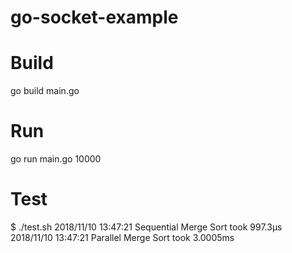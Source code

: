 # go-socket-example

# Build

go build main.go

# Run

go run main.go 10000

# Test

\$ ./test.sh
2018/11/10 13:47:21 Sequential Merge Sort took 997.3µs
2018/11/10 13:47:21 Parallel Merge Sort took 3.0005ms
